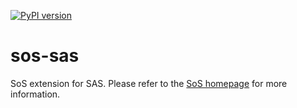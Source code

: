 [![PyPI version](https://badge.fury.io/py/sos-sas.svg)](https://badge.fury.io/py/sos-sas)


# sos-sas
SoS extension for SAS. Please refer to the [SoS homepage](http://vatlab.github.io/SOS) for more information.
